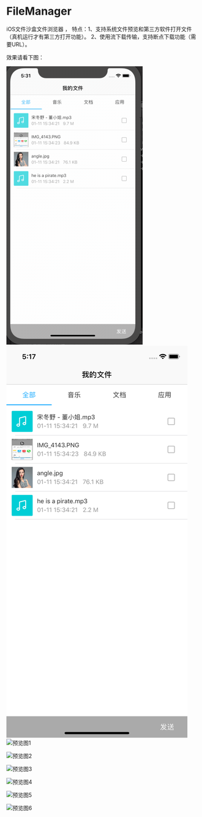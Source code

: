 # FileManager
iOS文件沙盒文件浏览器 ，
特点：1、支持系统文件预览和第三方软件打开文件（真机运行才有第三方打开功能）。
     2、使用流下载传输，支持断点下载功能（需要URL）。

效果请看下图：

![gif](预览图片2.gif)
![预览图0](0.png)
![预览图1](1.png)

![预览图2](2.png)

![预览图3](3.png)

![预览图4](4.png)

![预览图5](5.PNG)

![预览图6](6.png)
